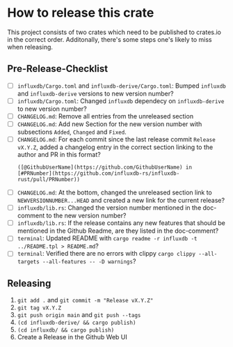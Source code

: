 # How to release this crate

This project consists of two crates which need to be published to crates.io in the correct order. Additonally, there's some steps one's likely to miss when releasing.

## Pre-Release-Checklist

- [ ] `influxdb/Cargo.toml` and `influxdb-derive/Cargo.toml`: Bumped `influxdb` and `influxdb-derive` versions to new version number?
- [ ] `influxdb/Cargo.toml`: Changed `influxdb` dependecy on `influxdb-derive` to new version number?
- [ ] `CHANGELOG.md`: Remove all entries from the unreleased section
- [ ] `CHANGELOG.md`: Add new Section for the new version number with subsections `Added`, `Changed` and `Fixed`.
- [ ] `CHANGELOG.md`: For each commit since the last release commit `Release vX.Y.Z`, added a changelog entry in the correct section linking to the author and PR in this format?
    ```
    ([@GithubUserName](https://github.com/GithubUserName) in [#PRNumber](https://github.com/influxdb-rs/influxdb-rust/pull/PRNumber))
    ```
- [ ] `CHANGELOG.md`: At the bottom, changed the unreleased section link to `NEWVERSIONNUMBER...HEAD` and created a new link for the current release?
- [ ] `influxdb/lib.rs`: Changed the version number mentioned in the doc-comment to the new version number?
- [ ] `influxdb/lib.rs`: If the release contains any new features that should be mentioned in the Github Readme, are they listed in the doc-comment?
- [ ] `terminal`: Updated README with `cargo readme -r influxdb -t ../README.tpl > README.md`?
- [ ] `terminal`: Verified there are no errors with clippy `cargo clippy --all-targets --all-features -- -D warnings`?

## Releasing

1) `git add .` and `git commit -m "Release vX.Y.Z"`
2) `git tag vX.Y.Z`
3) `git push origin main` and `git push --tags`
4) `(cd influxdb-derive/ && cargo publish)`
5) `(cd influxdb/ && cargo publish)`
6) Create a Release in the Github Web UI

